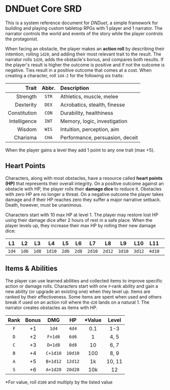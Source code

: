 # DNDuet Core SRD
This is a system reference document for *DNDuet*, a simple framework for building and playing custom tabletop RPGs with 1 player and 1 narrator. The narrator controls the world and events of the story while the player controls the protagonist.

When facing an obstacle, the player makes an **action roll** by describing their intention, rolling `1d20`, and adding their most relevant trait to the result. The narrator rolls `1d20`, adds the obstacle's bonus, and compares both results. If the player's result is higher the outcome is positive and if not the outcome is negative. Ties result in a positive outcome that comes at a cost. When creating a character, roll `1d4‐2` for the following six traits:

| Trait | Abbr. | Description |
| ---:|:---:|:--- |
| Strength | `STR` | Athletics, muscle, melee |
| Dexterity | `DEX` | Acrobatics, stealth, finesse |
| Constitution | `CON` | Durability, healthiness |
| Intelligence | `INT` | Memory, logic, investigation |
| Wisdom | `WIS` | Intuition, perception, aim |
| Charisma | `CHA` | Performance, persuasion, deceit |

When the player gains a level they add 1 point to any one trait (max +5).

## Heart Points
Characters, along with most obstacles, have a resource called **heart points (HP)** that represents their overall integrity. On a positive outcome against an obstacle with HP, the player rolls their **damage dice** to reduce it. Obstacles with zero HP are no longer a threat. On a negative outcome the player takes damage and if their HP reaches zero they suffer a major narrative setback. Death, however, must be unanimous.

Characters start with 10 max HP at level 1. The player may restore lost HP using their damage dice after 2 hours of rest in a safe place. When the player levels up, they increase their max HP by rolling their new damage dice:

| L1 | L2 | L3 | L4 | L5 | L6 | L7 | L8 | L9 | L10 | L11 | L12 |
|:---:|:---:|:---:|:---:|:---:|:---:|:---:|:---:|:---:|:---:|:---:|:---:|
| `1d4` | `1d6` | `1d8` | `1d10` | `2d6` | `2d8` | `2d10` | `2d12` | `3d10` | `3d12` | `4d10` | `4d12` |

## Items & Abilities
The player can use learned abilities and collected items to improve specific action or damage rolls. Characters start with one `F`‐rank ability and gain a new ability (or upgrade an existing one) when they level up. Items are ranked by their effectiveness. Some items are spent when used and others break if used on an action roll where the `d20` lands on a natural 1. The narrator creates obstacles as items with HP.

| Rank | Bonus | DMG | HP | &#42;Value | Level |
|:---:|:---:|:---:|:---:|:---:|:---:|
| `F` | +1 | `1d4` | `4d4` | 0.1 | 1-3 |
| `D` | +2 | `F+1d6` | `6d6` | 1 | 4, 5 |
| `C` | +3 | `D+1d8` | `8d8` | 10 | 6, 7 |
| `B` | +4 | `C+1d10` | `10d10` | 100 | 8, 9 |
| `A` | +5 | `B+1d12` | `12d12` | 1k | 10, 11 |
| `S` | +6 | `A+1d20` | `20d20` | 10k | 12 |

&#42;For value, roll `d100` and multiply by the listed value
